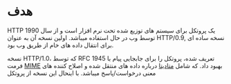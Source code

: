 # هدف

HTTP یک پروتکل برای سیستم های توزیع شده تحت نرم افزار است و از سال 1990 توسط وب در حال استفاده میباشد.
اولین نسخه آن به عنوان HTTP/0.9, نسخه ساده ای برای انتقال داده های خام از طریق وب بود.

نسخه HTTP/1.0، که توسط RFC 1945 تعریف شده، پروتکل را برای جابجایی پیام با فرمت [MIME](https://en.wikipedia.org/wiki/MIME) بهبود داد.
که شامل [متادیتا](https://en.wikipedia.org/wiki/Metadata) درباره داده های منتقل شده و اصلاح کننده های معنی درخواست/پاسخ میباشد.
با اینحال این نسخه از پروتکل 